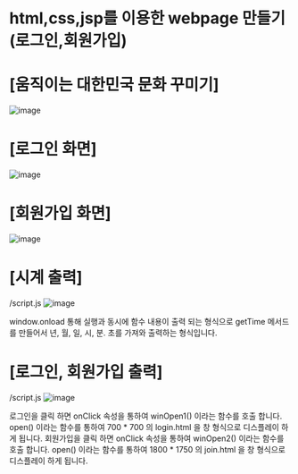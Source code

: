 # html,css,jsp를 이용한 webpage 만들기(로그인,회원가입)

# [움직이는 대한민국 문화 꾸미기]

![image](https://github.com/seokhyun06/WebPage/assets/122009563/73830d89-2808-4877-bf2e-8745c00f19ab)

# [로그인 화면]

![image](https://github.com/seokhyun06/WebPage/assets/122009563/53bae2b3-88e2-47a3-a491-59dea031361e)

# [회원가입 화면]

![image](https://github.com/seokhyun06/WebPage/assets/122009563/25551940-46d2-4173-b550-5728738ef982)

# [시계 출력]
/script.js
![image](https://github.com/seokhyun06/WebPage/assets/122009563/d404cdf4-698a-458e-adea-accc3cc2a16c)

window.onload 통해 실행과 동시에 함수 내용이 출력 되는 형식으로 getTime 메서드를 만들어서 년, 월, 일, 시, 분. 초를 가져와 출력하는 형식입니다.

# [로그인, 회원가입 출력]
/script.js
![image](https://github.com/seokhyun06/WebPage/assets/122009563/9b1ecff4-7b54-43c7-8507-d3e3799dce47)

로그인을 클릭 하면 onClick 속성을 통하여 winOpen1() 이라는 함수를 호출 합니다. open() 이라는 함수를 통하여 700 * 700 의 login.html 을 창 형식으로 디스플레이 하게 됩니다.
회원가입을 클릭 하면 onClick 속성을 통하여 winOpen2() 이라는 함수를 호출 합니다. open() 이라는 함수를 통하여 1800 * 1750 의 join.html 을 창 형식으로 디스플레이 하게 됩니다.
